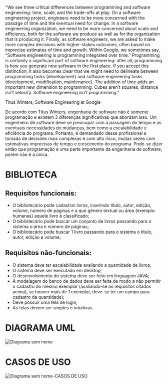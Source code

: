 "We see three critical differences between programming and software engineering: time, scale, and the trade-offs at play. On a software engineering project, engineers need to be more concerned with the passage of time and the eventual need for change. In a software engineering organization, we need to be more concerned about scale and efficiency, both for the software we produce as well as for the organization that is producing it. Finally, as software engineers, we are asked to make more complex decisions with higher-stakes outcomes, often based on imprecise estimates of time and growth. Within Google, we sometimes say, “Software engineering is programming integrated over time.” Programming is certainly a significant part of software engineering: after all, programming is how you generate new software in the first place. If you accept this distinction, it also becomes clear that we might need to delineate between programming tasks (development) and software engineering tasks (development, modification, maintenance). The addition of time adds an important new dimension to programming. Cubes aren’t squares, distance isn’t velocity. Software engineering isn’t programming."

Titus Winters, Software Engineering at Google

De acordo com Titus Winters, engenharia de software não é somente programação e existem 3 diferenças significativas que abordam isso. Um engenheiro de software deve se preocupar com a passagem do tempo e as eventuais necessidades de mudanças, bem como a escalabilidade e eficiência do programa. Portanto, é demandado desse profissional a tomada de decisões mais complexas e com alto risco, muitas vezes com estimativas imprecisas de tempo e crescimento do programa. Pode-se dizer então que programação é uma parte importante da engenharia de software, porém não é a única. 

##

# BIBLIOTECA

## Requisitos funcionais:

-	O bibliotecário pode cadastrar livros, inserindo título, autor, edição, volume, número de páginas e a que gênero textual ou área (exemplo: humanas) aquele livro é classificado;
-	O bibliotecário pode buscar um conjunto de livros passando para o sistema o área e número de páginas;
- O bibliotecário pode buscar 1 livro passando para o sistema o título, autor, edição e volume;

## Requisitos não-funcionais:

- O sistema deve ter escalabilidade avaliando a quantidade de livros;
- O sistema deve ser executado em desktop;
- O desenvolvimento do sistema deve ser feito em linguagem JAVA;
- A modelagem do banco de dados deve ser feita de modo a não permitir o cadastro do mesmo exemplar (avaliando-se os requisitos citados acima), se houver mais de 1 exemplar, deve-se ter um campo para cadastro da quantidade);
- Deve possuir uma tela de login;
- As telas devem ser simples e intuitivas.

# DIAGRAMA UML

![Diagrama sem nome](https://user-images.githubusercontent.com/101938881/188244410-976fcf31-e208-4550-a7cc-2923e16f1e51.jpg)

# CASOS DE USO

![Diagrama sem nome-CASOS DE USO](https://user-images.githubusercontent.com/101938881/188245517-62547b7f-de7c-44c3-a249-2210b6f58901.jpg)


